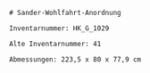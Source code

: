 
            # Sander-Wohlfahrt-Anordnung
    
            Inventarnummer: HK_G_1029
    
            Alte Inventarnummer: 41
    
            Abmessungen: 223,5 x 80 x 77,9 cm
            